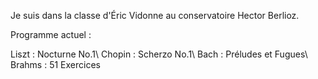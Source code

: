 Je suis dans la classe d'Éric Vidonne au conservatoire Hector Berlioz.

Programme actuel :

Liszt : Nocturne No.1\\
Chopin : Scherzo No.1\\
Bach : Préludes et Fugues\\
Brahms : 51 Exercices